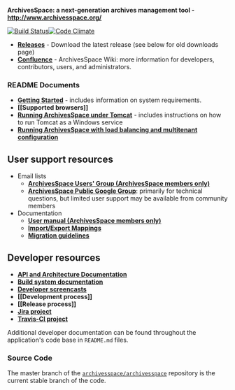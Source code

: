 **ArchivesSpace: a next-generation archives management tool - <http://www.archivesspace.org/>**

[![Build Status](http://54.187.182.145:8080/buildStatus/icon?job=ArchivesSpace)](http://54.187.182.145:8080/job/ArchivesSpace/)[![Code Climate](https://codeclimate.com/github/archivesspace/archivesspace.png)](https://codeclimate.com/github/archivesspace/archivesspace)

* **[Releases](https://github.com/archivesspace/archivesspace/releases)** - Download the latest release (see below for old downloads page)
* **[Confluence](https://archivesspace.atlassian.net/wiki)** - ArchivesSpace Wiki: more information for developers, contributors, users, and administrators.

### README Documents

* **[Getting Started](https://github.com/archivesspace/archivesspace/#getting-started)** - includes information on system requirements.
* **[[Supported browsers]]**
* **[Running ArchivesSpace under Tomcat](https://github.com/archivesspace/archivesspace/blob/master/README_TOMCAT.md)** - includes instructions on how to run Tomcat as a Windows service
* **[Running ArchivesSpace with load balancing and multitenant configuration](https://github.com/archivesspace/archivesspace/tree/master/clustering#readme)**

## User support resources
* Email lists
    * **[ArchivesSpace Users' Group (ArchivesSpace members only)](http://lyralists.lyrasis.org/mailman/listinfo/archivesspace_users_group)** 
    * **[ArchivesSpace Public Google Group](http://groups.google.com/group/archivesspace)**: primarily for technical questions, but limited user support may be available from community members
* Documentation
    * **[User manual (ArchivesSpace members only)](https://docs.archivesspace.org)**
    * **[Import/Export Mappings](http://www.archivesspace.org/importexport)**
    * **[Migration guidelines](http://archivesspace.org/migrations)**

## Developer resources
* **[API and Architecture Documentation](http://archivesspace.github.com/archivesspace/doc/)**
* **[Build system documentation](https://github.com/hudmol/archivesspace/blob/master/build/README.md)**
* **[Developer screencasts](http://www.youtube.com/playlist?list=PLJFitFaE9AY_DDlhl3Kq_vFeX27F1yt6I)**
* **[[Development process]]**
* **[[Release process]]** 
* **[Jira project](https://archivesspace.atlassian.net/secure/Dashboard.jspa?selectPageId=10202)**
* **[Travis-CI project](http://travis-ci.org/archivesspace/archivesspace)**

Additional developer documentation can be found throughout the application's code base in `README.md` files.

### Source Code
The master branch of the [`archivesspace/archivesspace`](https://github.com/archivesspace/archivesspace) repository is the current stable branch of the code.

